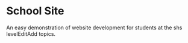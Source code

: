 School Site
===========

An easy demonstration of website development for students at the shs levelEditAdd topics.
